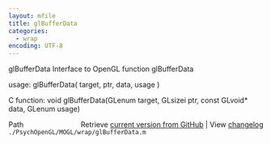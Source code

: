 ```yaml
---
layout: mfile
title: glBufferData
categories:
  - wrap
encoding: UTF-8
---
```


glBufferData  Interface to OpenGL function glBufferData  

usage:  glBufferData( target, ptr, data, usage )  

C function:  void glBufferData(GLenum target, GLsizei ptr, const GLvoid\* data, GLenum usage)  


<div class="code_header" style="text-align:right;">
  <span style="float:left;">Path&nbsp;&nbsp;</span> <span class="counter">Retrieve <a href=
  "https://raw.github.com/Psychtoolbox-3/Psychtoolbox-3/beta/./PsychOpenGL/MOGL/wrap/glBufferData.m">current version from GitHub</a> | View <a href=
  "https://github.com/Psychtoolbox-3/Psychtoolbox-3/commits/beta/./PsychOpenGL/MOGL/wrap/glBufferData.m">changelog</a></span>
</div>
<div class="code">
  <code>./PsychOpenGL/MOGL/wrap/glBufferData.m</code>
</div>
